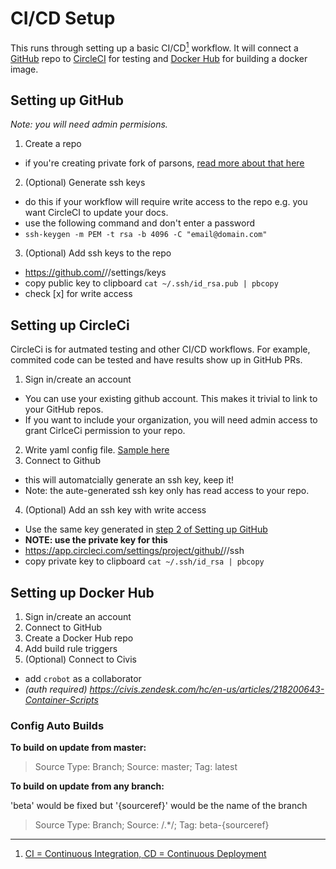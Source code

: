 # CI/CD Setup

This runs through setting up a basic CI/CD[<sup id="p-ci-cd">1</sup>](#fn-ci-cd)
workflow. It will connect a [GitHub](https://github.com/) repo to
[CircleCI](https://circleci.com/) for testing and
[Docker Hub](https://hub.docker.com/) for building a docker image.

## Setting up GitHub

_Note: you will need admin permisions._

1. Create a repo

- if you're creating private fork of parsons,
  [read more about that here](./priv_fork_of_pub_repo.md)

2. (Optional) Generate ssh keys <a name="sshgen"></a>

- do this if your workflow will require write access to the repo e.g. you want
  CircleCI to update your docs.
- use the following command and don't enter a password
- `ssh-keygen -m PEM -t rsa -b 4096 -C "email@domain.com"`

3. (Optional) Add ssh keys to the repo

- https://github.com/<org-user>/<repo>/settings/keys
- copy public key to clipboard `cat ~/.ssh/id_rsa.pub | pbcopy`
- check [x] for write access

## Setting up CircleCi

CircleCi is for autmated testing and other CI/CD workflows. For example,
commited code can be tested and have results show up in GitHub PRs.

1. Sign in/create an account

- You can use your existing github account. This makes it trivial to link to
  your GitHub repos.
- If you want to include your organization, you will need admin access to
  grant CirlceCi permission to your repo.

2. Write yaml config file. [Sample here](https://circleci.com/docs/2.0/sample-config/)
3. Connect to Github

- this will automatcially generate an ssh key, keep it!
- Note: the aute-generated ssh key only has read access to your repo.

4. (Optional) Add an ssh key with write access

- Use the same key generated in [step 2 of Setting up GitHub](#sshgen)
- **NOTE: use the private key for this**
- https://app.circleci.com/settings/project/github/<org-user>/<repo>/ssh
- copy private key to clipboard `cat ~/.ssh/id_rsa | pbcopy`

## Setting up Docker Hub

1. Sign in/create an account
2. Connect to GitHub
3. Create a Docker Hub repo
4. Add build rule triggers
5. (Optional) Connect to Civis

- add `crobot` as a collaborator
- _(auth required) https://civis.zendesk.com/hc/en-us/articles/218200643-Container-Scripts_

### Config Auto Builds

**To build on update from master:**

> Source Type: Branch; Source: master; Tag: latest

**To build on update from any branch:**

'beta' would be fixed but '{sourceref}' would be the name of the branch

> Source Type: Branch; Source: /.\*/; Tag: beta-{sourceref}

---

<!-- TODO: Add more info on CI/CD -->

1. <span id="fn-ci-cd"></span> [CI = Continuous Integration, CD = Continuous
   Deployment](#p-ci-cd)

